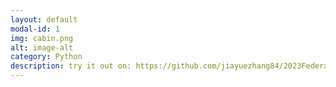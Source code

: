 ```yaml
---
layout: default
modal-id: 1
img: cabin.png
alt: image-alt
category: Python
description: try it out on: https://github.com/jiayuezhang84/2023Federal_TAX_ESTIMATOR
---
```

